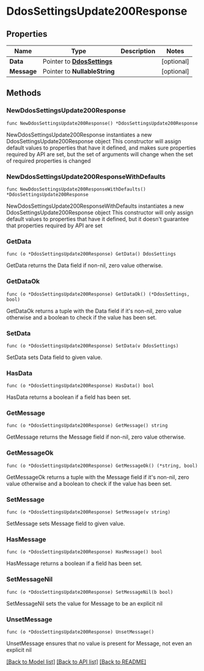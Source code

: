 # DdosSettingsUpdate200Response

## Properties

Name | Type | Description | Notes
------------ | ------------- | ------------- | -------------
**Data** | Pointer to [**DdosSettings**](DdosSettings.md) |  | [optional] 
**Message** | Pointer to **NullableString** |  | [optional] 

## Methods

### NewDdosSettingsUpdate200Response

`func NewDdosSettingsUpdate200Response() *DdosSettingsUpdate200Response`

NewDdosSettingsUpdate200Response instantiates a new DdosSettingsUpdate200Response object
This constructor will assign default values to properties that have it defined,
and makes sure properties required by API are set, but the set of arguments
will change when the set of required properties is changed

### NewDdosSettingsUpdate200ResponseWithDefaults

`func NewDdosSettingsUpdate200ResponseWithDefaults() *DdosSettingsUpdate200Response`

NewDdosSettingsUpdate200ResponseWithDefaults instantiates a new DdosSettingsUpdate200Response object
This constructor will only assign default values to properties that have it defined,
but it doesn't guarantee that properties required by API are set

### GetData

`func (o *DdosSettingsUpdate200Response) GetData() DdosSettings`

GetData returns the Data field if non-nil, zero value otherwise.

### GetDataOk

`func (o *DdosSettingsUpdate200Response) GetDataOk() (*DdosSettings, bool)`

GetDataOk returns a tuple with the Data field if it's non-nil, zero value otherwise
and a boolean to check if the value has been set.

### SetData

`func (o *DdosSettingsUpdate200Response) SetData(v DdosSettings)`

SetData sets Data field to given value.

### HasData

`func (o *DdosSettingsUpdate200Response) HasData() bool`

HasData returns a boolean if a field has been set.

### GetMessage

`func (o *DdosSettingsUpdate200Response) GetMessage() string`

GetMessage returns the Message field if non-nil, zero value otherwise.

### GetMessageOk

`func (o *DdosSettingsUpdate200Response) GetMessageOk() (*string, bool)`

GetMessageOk returns a tuple with the Message field if it's non-nil, zero value otherwise
and a boolean to check if the value has been set.

### SetMessage

`func (o *DdosSettingsUpdate200Response) SetMessage(v string)`

SetMessage sets Message field to given value.

### HasMessage

`func (o *DdosSettingsUpdate200Response) HasMessage() bool`

HasMessage returns a boolean if a field has been set.

### SetMessageNil

`func (o *DdosSettingsUpdate200Response) SetMessageNil(b bool)`

 SetMessageNil sets the value for Message to be an explicit nil

### UnsetMessage
`func (o *DdosSettingsUpdate200Response) UnsetMessage()`

UnsetMessage ensures that no value is present for Message, not even an explicit nil

[[Back to Model list]](../README.md#documentation-for-models) [[Back to API list]](../README.md#documentation-for-api-endpoints) [[Back to README]](../README.md)


